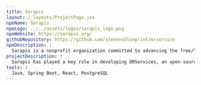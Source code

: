 ```yaml
---
title: Sarapis
layout: /_layouts/ProjectPage.jsx
npoName: Sarapis
npoLogo: ../../assets/logos/sarapis_logo.png
npoWebsite: https://sarapis.org/
githubRepository: https://github.com/stevensblueprint/orservice
npoDescription: |
  Sarapis is a nonprofit organization committed to advancing the free/libre/open source movement by developing technology solutions for NGOs, community groups, and government agencies. Their work focuses on improving access to health, human, and social services information through open data standards and interoperable software tools. By supporting initiatives like Open Referral, Sarapis helps create structured, accessible, and shareable resource directories that connect people with the services they need.
projectDescription: |
  Sarapis has played a key role in developing ORServices, an open-source platform for managing Human Services Data Standard (HSDS) datasets. However, ORServices operates on an outdated monolithic architecture, limiting its ability to integrate with modern HSDS-supporting applications. To address this, Blueprint is building a new backend data administration interface that allows organizations to efficiently create, update, and manage HSDS-compliant datasets. This tool will support database CRUD operations, user management, taxonomy structuring, and data import/export while seamlessly integrating with other open-source HSDS tools like Connect211 for public-facing directories. By modernizing the management of human service data, this project will enhance resource accessibility, streamline social service referrals, and improve interoperability within the Open Referral ecosystem.
tools: |
  Java, Spring Boot, React, PostgreSQL
---
```

